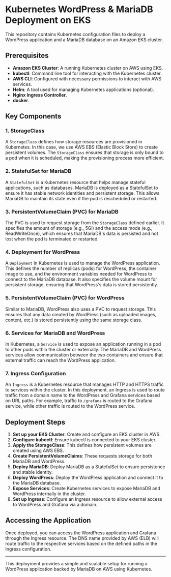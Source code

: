 # Kubernetes WordPress & MariaDB Deployment on EKS

This repository contains Kubernetes configuration files to deploy a WordPress application and a MariaDB database on an Amazon EKS cluster. 

## Prerequisites

- **Amazon EKS Cluster**: A running Kubernetes cluster on AWS using EKS.
- **kubectl**: Command line tool for interacting with the Kubernetes cluster.
- **AWS CLI**: Configured with necessary permissions to interact with AWS services.
- **Helm**: A tool used for managing Kubernetes applications (optional).
- **Nginx Ingress Controller**.
- **docker**.
  

## Key Components

### 1. **StorageClass**
A `StorageClass` defines how storage resources are provisioned in Kubernetes. In this case, we use AWS EBS (Elastic Block Store) to create persistent volumes. The `StorageClass` ensures that storage is only bound to a pod when it is scheduled, making the provisioning process more efficient.

### 2. **StatefulSet for MariaDB**
A `StatefulSet` is a Kubernetes resource that helps manage stateful applications, such as databases. MariaDB is deployed as a StatefulSet to ensure it has stable network identities and persistent storage. This allows MariaDB to maintain its state even if the pod is rescheduled or restarted.

### 3. **PersistentVolumeClaim (PVC) for MariaDB**
The PVC is used to request storage from the `StorageClass` defined earlier. It specifies the amount of storage (e.g., 5Gi) and the access mode (e.g., ReadWriteOnce), which ensures that MariaDB's data is persisted and not lost when the pod is terminated or restarted.

### 4. **Deployment for WordPress**
A `Deployment` in Kubernetes is used to manage the WordPress application. This defines the number of replicas (pods) for WordPress, the container image to use, and the environment variables needed for WordPress to connect to the MariaDB database. It also specifies the volume mount for persistent storage, ensuring that WordPress's data is stored persistently.

### 5. **PersistentVolumeClaim (PVC) for WordPress**
Similar to MariaDB, WordPress also uses a PVC to request storage. This ensures that any data created by WordPress (such as uploaded images, content, etc.) is stored persistently using the same storage class.

### 6. **Services for MariaDB and WordPress**
In Kubernetes, a `Service` is used to expose an application running in a pod to other pods within the cluster or externally. The MariaDB and WordPress services allow communication between the two containers and ensure that external traffic can reach the WordPress application.

### 7. **Ingress Configuration**
An `Ingress` is a Kubernetes resource that manages HTTP and HTTPS traffic to services within the cluster. In this deployment, an Ingress is used to route traffic from a domain name to the WordPress and Grafana services based on URL paths. For example, traffic to `/grafana` is routed to the Grafana service, while other traffic is routed to the WordPress service.

## Deployment Steps

1. **Set up your EKS Cluster**: Create and configure an EKS cluster in AWS.
2. **Configure kubectl**: Ensure kubectl is connected to your EKS cluster.
3. **Apply the StorageClass**: This defines how persistent volumes are created using AWS EBS.
4. **Create PersistentVolumeClaims**: These requests storage for both MariaDB and WordPress.
5. **Deploy MariaDB**: Deploy MariaDB as a StatefulSet to ensure persistence and stable identity.
6. **Deploy WordPress**: Deploy the WordPress application and connect it to the MariaDB database.
7. **Expose Services**: Create Kubernetes services to expose MariaDB and WordPress internally in the cluster.
8. **Set up Ingress**: Configure an Ingress resource to allow external access to WordPress and Grafana via a domain.

## Accessing the Application

Once deployed, you can access the WordPress application and Grafana through the Ingress resource. The DNS name provided by AWS (ELB) will route traffic to the respective services based on the defined paths in the Ingress configuration.

---

This deployment provides a simple and scalable setup for running a WordPress application backed by MariaDB on AWS using Kubernetes.

